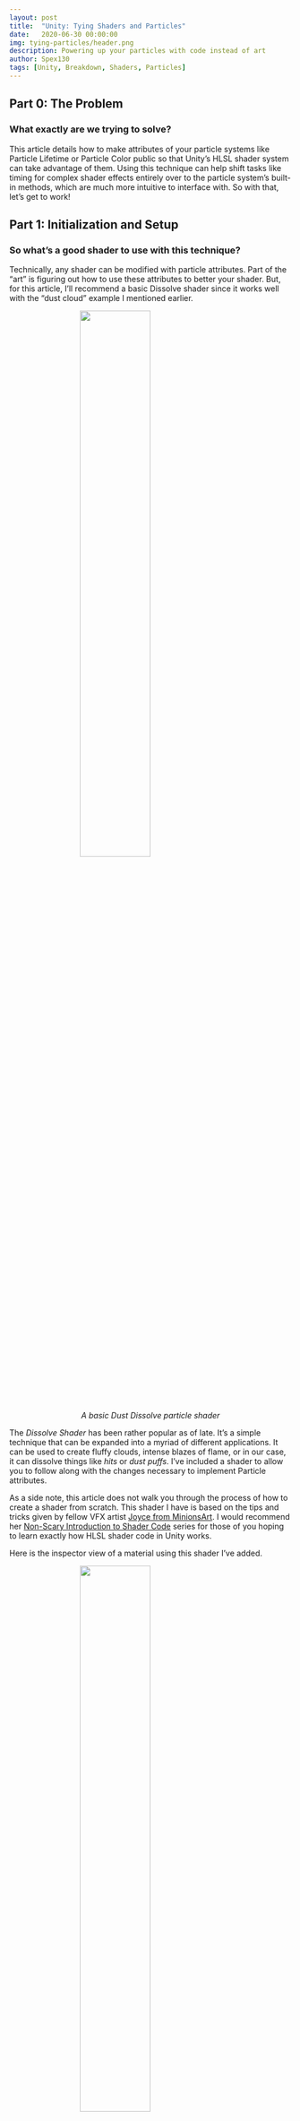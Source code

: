 ```yaml
---
layout: post
title:  "Unity: Tying Shaders and Particles"
date:   2020-06-30 00:00:00
img: tying-particles/header.png
description: Powering up your particles with code instead of art
author: Spex130
tags: [Unity, Breakdown, Shaders, Particles]
---
```


## Part 0: The Problem
### What exactly are we trying to solve?


This article details how to make attributes of your particle systems like Particle Lifetime or Particle Color public so that Unity’s HLSL shader system can take advantage of them. Using this technique can help shift tasks like timing for complex shader effects entirely over to the particle system’s built-in methods, which are much more intuitive to interface with. So with that, let’s get to work!


## Part 1: Initialization and Setup
### So what’s a good shader to use with this technique?

Technically, any shader can be modified with particle attributes. Part of the “art” is figuring out how to use these attributes to better your shader. But, for this article, I’ll recommend a basic Dissolve shader since it works well with the “dust cloud” example I mentioned earlier.


<img align="center" width="100" height="auto" style="display: block;  margin-left: auto;
  margin-right: auto;
  width: 50%;" src="/assets/img/tying-particles/Smoke_Gif.gif">

<div align="center" style="font-style:italic;" >A basic Dust Dissolve particle shader</div>


The _Dissolve Shader_ has been rather popular as of late. It’s a simple technique that can be expanded into a myriad of different applications. It can be used to create fluffy clouds, intense blazes of flame, or in our case, it can dissolve things like _hits_ or _dust puffs_. I’ve included a shader to allow you to follow along with the changes necessary to implement Particle attributes. 

As a side note, this article does not walk you through the process of how to create a shader from scratch. This shader I have is based on the tips and tricks given by fellow VFX artist [Joyce from MinionsArt](https://twitter.com/minionsart). I would recommend her [Non-Scary Introduction to Shader Code](https://www.patreon.com/posts/19042499) series for those of you hoping to learn exactly how HLSL shader code in Unity works.

Here is the inspector view of a material using this shader I’ve added.


<img align="center" width="100" height="auto" style="display: block;  margin-left: auto;
  margin-right: auto;
  width: 50%;" src="/assets/img/tying-particles/image0.png">

<div align="center" style="font-style:italic;">Example Inspector View</div>

The basics of what we have here is that there is a Main Texture which dictates the look of the material, a Dissolve Texture to dictate how the texture dissolves, and a Slider that goes from 0 to 1.2. In this example, I’ve given the same dust cloud texture to both slots. If the Color Value of the alpha pixel on the Dissolve Texture is less than the Value float on our Slider, that pixel location on the Main Texture isn’t drawn. The higher the slider goes, the less pixels exist (and get drawn) that are greater than the Slider Value, and so we get a neat dissolve effect.

Essentially, `if(MainTexture.rgb < DissolveTexture.alpha){DoNotDraw();}`

This is our whole shader we'll be starting with:

```
Shader "Starcube/General Dissolve"
{
    Properties
    {
        _MainTex ("Main Texture", 2D) = "white" {}
        _Dissolve ("Dissolve Texture", 2D) = "white" {}
        _DissolveAmount("Dissolve Amount", Range(0.01, 1.2)) = 0
    }
    SubShader
    {
        Tags { "RenderType"="Opaque" "Queue"="Transparent"}
        LOD 100
        Blend SrcAlpha OneMinusSrcAlpha 
 
        Pass
        {
            CGPROGRAM
            #pragma vertex vert
            #pragma fragment frag
            // make fog work
            #pragma multi_compile_fog
 
            #include "UnityCG.cginc"
 
            struct appdata
            {
                float4 vertex : POSITION;
                float2 uv : TEXCOORD0;
                float4 color : COLOR;
            };
 
            struct v2f
            {
                float2 uv : TEXCOORD0;
                UNITY_FOG_COORDS(1)
                float4 vertex : SV_POSITION;
                float4 color : COLOR;
            };
 
            sampler2D _MainTex;
            float4 _MainTex_ST;
            sampler2D _Dissolve;
            float4 _Dissolve_ST;
            float _DissolveAmount;
 
            v2f vert (appdata v)
            {
                v2f o;
                o.vertex = UnityObjectToClipPos(v.vertex);
                o.uv = TRANSFORM_TEX(v.uv, _MainTex);
                o.color = v.color;
                UNITY_TRANSFER_FOG(o,o.vertex);
                return o;
            }
 
            fixed4 frag (v2f i) : SV_Target
            {
                // sample the texture
                fixed4 col = tex2D(_MainTex, i.uv);
                fixed4 dissolveTex = tex2D(_Dissolve, i.uv);
                // apply fog
                UNITY_APPLY_FOG(i.fogCoord, col);
                clip(dissolveTex.a - _DissolveAmount);
                return col;
            }
            ENDCG
        }
    }
}
```
This is the version of the shader we’ll be modifying - a standard Vertex/Fragment dissolve shader based on the common unlit shader generated by Unity. Do note that this version isn’t modified to work with particles yet; we’ll be modifying it as we move further on in the article


## Part 2: Streaming Data to the Shader
### Okay, so we’ve got a shader. What now?

Particle Systems pass data to shaders using something called _Custom Vertex Streams_. These streams take predefined dynamic values directly from the Unity scene and pass them to a shader to be used as live data. In basic terms, it lets you use things like **Particle Location**, **Particle Lifetime**, **Particle Color**, etc. as a variable. 

The first step that we have to do is to create a Particle System that has the options set to feed live data to a shader. To do so, we first need to create a new particle system, and then go down to the _Render_ section. Inside, you’ll find a checkbox to turn on _Custom Vertex Streams_.

<img align="center" width="100" height="auto" style="display: block;  margin-left: auto;
  margin-right: auto;
  width: 50%;" src="/assets/img/tying-particles/image1.png">
<div align="center" style="font-style:italic;" >Check this Custom Vertex Stream checkbox</div>

<img align="center" width="100" height="auto" style="display: block;  margin-left: auto;
  margin-right: auto;
  width: 50%;" src="/assets/img/tying-particles/image2.png">
<div align="center" style="font-style:italic;" >The default values found inside</div>

These default values are pasted over the corresponding HLSL properties found inside the shader itself. And these aren’t the only values that can be pasted, by clicking on the Plus symbol at the bottom you can see anything from Particle Location to actual Pseudorandom values:

<img align="center" width="100" height="auto" style="display: block;  margin-left: auto;
  margin-right: auto;
  width: 50%;" src="/assets/img/tying-particles/image3.png">
<div align="center" style="font-style:italic;" >Examples of other things that can be used as Vertex Stream value</div>

So, you’ll notice that there’s already a property in the default values that matches a property we have defined in our shader:

<img align="center" width="100" height="auto" style="display: block;  margin-left: auto;
  margin-right: auto;
  width: 50%;" src="/assets/img/tying-particles/image4.png">

What this means is that the _color_ value inside the shader itself is being _overwritten_ by the data being produced by the particle system. Why this is important is because _we can actually control color over the lifetime of a particle_. One key thing to remember about shaders is that at the end of the day, everything that is being passed through the shader is a number and can be used like one. Color values in shaders are passed as a number value from 0 to 1, which coincidentally is more or less the same range of values we are using on the *_DissolveAmount* attribute on our shader. So since we can pass in _Color Over Lifetime_ as a value from 0 to 1, we can replace *_DissolveAmount* with this Color Over Lifetime and get the same effect, but automated by the Particle System. Colors as a whole are passed in via RGBA format - you can use any of them, but I will personally be using the Alpha channel of the input color because the Unity UI separates its slider from the rest of the pack.

<div align="center" style="font-style:italic;" >For this example in particular, we are using Color Over Lifetime - we alternatively could be using just Lifetime, but the first option allows us to control the timing and ease of the effect instead of just getting a rote linear output. Being able to control the ease is a crucial step in VFX feel. </div>

This is how I have my _Color Over Lifetime_ values set:
<img align="center" width="100" height="auto" style="display: block;  margin-left: auto;
  margin-right: auto;
  width: 50%;" src="/assets/img/tying-particles/image5.png">
<div align="center" style="font-style:italic;" >The colors here don’t change, but I’ve set the alpha to fade over time</div>

So now that we have this data being transmitted to our shader, we need to modify our shader to use the actual output. Let’s take a look at what logic we’ll need to change in our shader itself.

The line in particular we should be looking at is this one here on line 63:
```
clip(dissolveTex.a - _DissolveAmount);
```
This logic uses our Dissolve Amount slider to determine which pixels in our shader not to draw. The HLSL built-in function *Clip* works such that if a value that is given to it is *less than zero*, that pixel is not drawn. So we take our *Dissolve Alpha* and subtract the *Dissolve Amount* from it, and if it ends up below zero, it’s no longer drawn. The larger the *Dissolve Amount* gets, the less we draw, hence the *dissolve* effect. 

What we want is to replace this *Dissolve Amount* (which is controlled via material slider) with *Color Over Lifetime* (which is dictated over time). That way the dissolve over time is handled automatically. 

First we add a line with a new variable to force the Particle Color logic to work the same way as the slider logic(going from 0 to 1 instead of from 1 to 0), then we replace the *_DissolveAmount* with the new variable we’ve set up. We use the “*w*” value specifically so we can access the Alpha value. 

```
fixed4 particleColor = 1- i.color;
clip(dissolveTex.a - particleColor.w);
```
And that’s it! This shader has now swapped over to using the Custom Vertex Stream as its *Dissolve Amount*.

<div align="center" style="font-style:italic;" >But wait, why did we invert the color before we used it?
Well, for the sake of the UX, I have my Alpha slider in Unity going from Not Transparent to Fully Transparent over the life of the particle. Which makes sense, right? At the start I’d like it to be Visible, at the end I’d like it to be Not Visible.
But the actual Clip logic requires that my slider go from 0 to 1, Not Visible to Visible. So we reverse it! Makes sense?
</div>

## Part 3: Configuring the Particle System
### Great, our shader takes in particle data! But how do I test this?

It’s actually pretty easy to set! Simply move down to rendering section down at the bottom of the Particle inspector and place a material using our new shader into the following spot:

<img align="center" width="100" height="auto" style="display: block;  margin-left: auto;
  margin-right: auto;
  width: 50%;" src="/assets/img/tying-particles/image6.png">
<div align="center" style="font-style:italic;" >Place your material in the Render section’s Material slot</div>

Now all of your particles will fade over time properly like with real dust puffs. To get the effect we get in the gif at the top of this article, you can use these settings for your particle system: 

<img align="center" width="100" height="auto" style="display: block;  margin-left: auto;
  margin-right: auto;
  width: 50%;" src="/assets/img/tying-particles/image7.png">
<div align="center" style="font-style:italic;" >Place your material in the Render section’s Material slot</div>

And that’s it! You can take these same techniques and apply them to any other custom vertex stream that your particle system can output.

Hopefully this helps!

- Spex from Team Starcube
